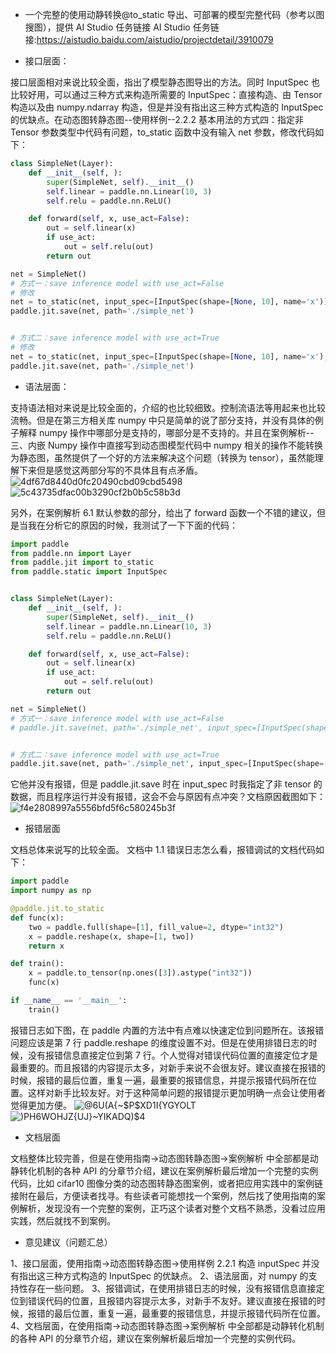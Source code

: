 - 一个完整的使用动静转换@to_static 导出、可部署的模型完整代码（参考以图搜图），提供 AI Studio 任务链接
AI Studio 任务链接:https://aistudio.baidu.com/aistudio/projectdetail/3910079

- 接口层面：

接口层面相对来说比较全面，指出了模型静态图导出的方法。同时 InputSpec 也比较好用，可以通过三种方式来构造所需要的 InputSpec：直接构造、由 Tensor 构造以及由 numpy.ndarray 构造，但是并没有指出这三种方式构造的 InputSpec 的优缺点。在动态图转静态图--使用样例--2.2.2 基本用法的方式四：指定非 Tensor 参数类型中代码有问题，to_static 函数中没有输入 net 参数，修改代码如下：

```python
class SimpleNet(Layer):
    def __init__(self, ):
        super(SimpleNet, self).__init__()
        self.linear = paddle.nn.Linear(10, 3)
        self.relu = paddle.nn.ReLU()

    def forward(self, x, use_act=False):
        out = self.linear(x)
        if use_act:
            out = self.relu(out)
        return out

net = SimpleNet()
# 方式一：save inference model with use_act=False
# 修改
net = to_static(net, input_spec=[InputSpec(shape=[None, 10], name='x')])
paddle.jit.save(net, path='./simple_net')


# 方式二：save inference model with use_act=True
# 修改
net = to_static(net, input_spec=[InputSpec(shape=[None, 10], name='x'), True])
paddle.jit.save(net, path='./simple_net')
```
- 语法层面：

支持语法相对来说是比较全面的，介绍的也比较细致。控制流语法等用起来也比较流畅。但是在第三方相关库 numpy 中只是简单的说了部分支持，并没有具体的例子解释 numpy 操作中哪部分是支持的，哪部分是不支持的。并且在案例解析--三、内嵌 Numpy 操作中直接写到动态图模型代码中 numpy 相关的操作不能转换为静态图，虽然提供了一个好的方法来解决这个问题（转换为 tensor），虽然能理解下来但是感觉这两部分写的不具体且有点矛盾。
![4df67d8440d0fc20490cbd09cbd5498](https://user-images.githubusercontent.com/102226413/165878773-640e73c2-d343-4fb2-8d6b-af3947d9c6bb.png)
![5c43735dfac00b3290cf2b0b5c58b3d](https://user-images.githubusercontent.com/102226413/165878786-ed404b8c-ab03-43a7-9b15-9dc56dc44635.png)


另外，在案例解析 6.1 默认参数的部分，给出了 forward 函数一个不错的建议，但是当我在分析它的原因的时候，我测试了一下下面的代码：


```python
import paddle
from paddle.nn import Layer
from paddle.jit import to_static
from paddle.static import InputSpec


class SimpleNet(Layer):
    def __init__(self, ):
        super(SimpleNet, self).__init__()
        self.linear = paddle.nn.Linear(10, 3)
        self.relu = paddle.nn.ReLU()

    def forward(self, x, use_act=False):
        out = self.linear(x)
        if use_act:
            out = self.relu(out)
        return out

net = SimpleNet()
# 方式一：save inference model with use_act=False
# paddle.jit.save(net, path='./simple_net', input_spec=[InputSpec(shape=[None, 10], name='x')])


# 方式二：save inference model with use_act=True
paddle.jit.save(net, path='./simple_net', input_spec=[InputSpec(shape=[None, 10], name='x'), True])

```
它他并没有报错，但是 paddle.jit.save 时在 input_spec 时我指定了非 tensor 的数据，而且程序运行并没有报错，这会不会与原因有点冲突？文档原因截图如下：
![f4e2808997a5556bfd5f6c580245b3f](https://user-images.githubusercontent.com/102226413/165878738-61ed378a-67cb-4d0e-93b8-aba8e7b6fe13.png)



- 报错层面

文档总体来说写的比较全面。
文档中 1.1 错误日志怎么看，报错调试的文档代码如下：
```python
import paddle
import numpy as np

@paddle.jit.to_static
def func(x):
    two = paddle.full(shape=[1], fill_value=2, dtype="int32")
    x = paddle.reshape(x, shape=[1, two])
    return x

def train():
    x = paddle.to_tensor(np.ones([3]).astype("int32"))
    func(x)

if __name__ == '__main__':
    train()

```
报错日志如下图，在 paddle 内置的方法中有点难以快速定位到问题所在。该报错问题应该是第 7 行 paddle.reshape 的维度设置不对。但是在使用排错日志的时候，没有报错信息直接定位到第 7 行。个人觉得对错误代码位置的直接定位才是最重要的。而且报错的内容提示太多，对新手来说不会很友好。建议直接在报错的时候，报错的最后位置，重复一遍，最重要的报错信息，并提示报错代码所在位置。这样对新手比较友好。对于这种简单问题的报错提示更加明确一点会让使用者觉得更加方便。
![@6U(A`{~$P$`XD1I{YGYOLT](https://user-images.githubusercontent.com/102226413/165878813-ec7a90b6-518b-4a2c-ae68-8a92572ff96a.png)
![)PH6WOHJZ{UJ}~YIKADQ)$4](https://user-images.githubusercontent.com/102226413/165878824-4d3dfe4f-3dea-447d-86fe-5d57c0937246.png)



- 文档层面

文档整体比较完善，但是在使用指南->动态图转静态图->案例解析 中全部都是动静转化机制的各种 API 的分章节介绍，建议在案例解析最后增加一个完整的实例代码，比如 cifar10 图像分类的动态图转静态图案例，或者把应用实践中的案例链接附在最后，方便读者找寻。有些读者可能想找一个案例，然后找了使用指南的案例解析，发现没有一个完整的案例，正巧这个读者对整个文档不熟悉，没看过应用实践，然后就找不到案例。


- 意见建议（问题汇总）

1、接口层面，使用指南->动态图转静态图->使用样例 2.2.1 构造 inputSpec 并没有指出这三种方式构造的 InputSpec 的优缺点。
2、语法层面，对 numpy 的支持性存在一些问题。
3、报错调试，在使用排错日志的时候，没有报错信息直接定位到错误代码的位置，且报错内容提示太多，对新手不友好。建议直接在报错的时候，报错的最后位置，重复一遍，最重要的报错信息，并提示报错代码所在位置。
4、文档层面，在使用指南->动态图转静态图->案例解析 中全部都是动静转化机制的各种 API 的分章节介绍，建议在案例解析最后增加一个完整的实例代码。
